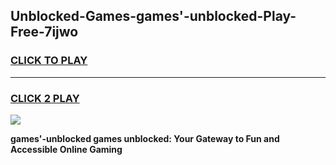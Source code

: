 
## Unblocked-Games-games'-unblocked-Play-Free-7ijwo
<h3>
<a href="https://premium76.site?title=games'-unblocked&ref=18A1">CLICK TO PLAY</a></h3>
<hr>

<h3>
<a href="https://premium76.site?title=games'-unblocked&ref=18A1">CLICK 2 PLAY</a>
  
</h3>

<a href="https://premium76.site?title=games'-unblocked&ref=18A1"><img src="https://clearcache.store/games.png"></a>


**games'-unblocked games unblocked: Your Gateway to Fun and Accessible Online Gaming**
